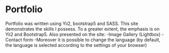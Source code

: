 # Portfolio
Portfolio was written using Yii2, bootstrap5 and SASS.
This site demonstrates the skills I possess. To a greater extent, the emphasis is on Yii2 and Bootstrap5. Also presented on the site:
  -Image Gallery (Lightbox)
  -Contact form
  -Moreover it is possible to change the language (by default, the language is selected according to the settings of your browser)  
